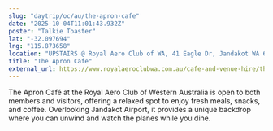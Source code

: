 ```yaml
---
slug: "daytrip/oc/au/the-apron-cafe"
date: "2025-10-04T11:01:43.932Z"
poster: "Talkie Toaster"
lat: "-32.097694"
lng: "115.873658"
location: "UPSTAIRS @ Royal Aero Club of WA, 41 Eagle Dr, Jandakot WA 6164"
title: "The Apron Cafe"
external_url: https://www.royalaeroclubwa.com.au/cafe-and-venue-hire/the-apron-cafe-bar/
---
```

The Apron Café at the Royal Aero Club of Western Australia is open to both members and visitors, offering a relaxed spot to enjoy fresh meals, snacks, and coffee. Overlooking Jandakot Airport, it provides a unique backdrop where you can unwind and watch the planes while you dine.